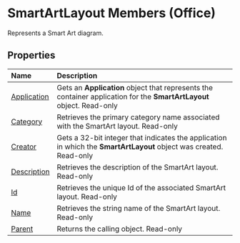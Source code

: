 
# SmartArtLayout Members (Office)
Represents a Smart Art diagram.

## Properties



|**Name**|**Description**|
|:-----|:-----|
| [Application](4834cf2d-413e-bfcc-e824-d95b4a33c6c1.md)|Gets an  **Application** object that represents the container application for the **SmartArtLayout** object. Read-only|
| [Category](1981f073-1407-b27c-d388-55d9cb51c7f1.md)|Retrieves the primary category name associated with the SmartArt layout. Read-only|
| [Creator](6951dc2d-92d2-5359-5f32-b22d24385d94.md)|Gets a 32-bit integer that indicates the application in which the  **SmartArtLayout** object was created. Read-only|
| [Description](233e9a68-a546-b97f-5e88-8f338bb351e7.md)|Retrieves the description of the SmartArt layout. Read-only|
| [Id](c8cd4332-6011-3ab7-a65c-f4f60240b2fd.md)|Retrieves the unique Id of the associated SmartArt layout. Read-only|
| [Name](66246cd6-7c1d-8777-7505-bec29d2678b7.md)|Retrieves the string name of the SmartArt layout. Read-only|
| [Parent](d7d8c5b0-63de-bda1-8376-5587abbf971f.md)|Returns the calling object. Read-only|
